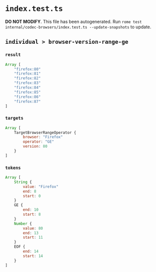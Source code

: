 # `index.test.ts`

**DO NOT MODIFY**. This file has been autogenerated. Run `rome test internal/codec-browsers/index.test.ts --update-snapshots` to update.

## `individual > browser-version-range-ge`

### `result`

```javascript
Array [
	"firefox:80"
	"firefox:81"
	"firefox:82"
	"firefox:83"
	"firefox:84"
	"firefox:85"
	"firefox:86"
	"firefox:87"
]
```

### `targets`

```javascript
Array [
	TargetBrowserRangeOperator {
		browser: "Firefox"
		operator: "GE"
		version: 80
	}
]
```

### `tokens`

```javascript
Array [
	String {
		value: "Firefox"
		end: 8
		start: 0
	}
	GE {
		end: 10
		start: 8
	}
	Number {
		value: 80
		end: 13
		start: 11
	}
	EOF {
		end: 14
		start: 14
	}
]
```
